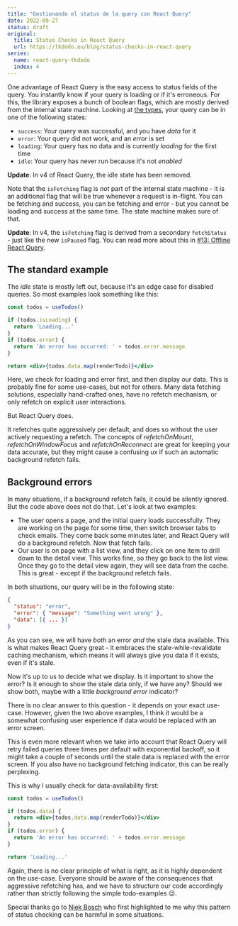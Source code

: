 ```yaml
---
title: "Gestionando el status de la query con React Query"
date: 2022-09-27
status: draft
original:
  title: Status Checks in React Query
  url: https://tkdodo.eu/blog/status-checks-in-react-query
series:
  name: react-query-tkdodo
  index: 4
---
```


One advantage of React Query is the easy access to status fields of the query. You instantly know if your query is loading or if it's erroneous. For this, the library exposes a bunch of boolean flags, which are mostly derived from the internal state machine. Looking at [the types](https://github.com/tannerlinsley/react-query/blob/f2137dc4e4553256c4ebc1891b548fe35efe9231/src/core/types.ts#L250), your query can be in one of the following states:

- `success`: Your query was successful, and you have *data* for it
- `error`: Your query did not work, and an *error* is set
- `loading`: Your query has no data and is currently *loading* for the first time
- `idle`: Your query has never run because it's not *enabled*

**Update**: In v4 of React Query, the idle state has been removed.

Note that the `isFetching` flag is *not* part of the internal state machine - it is an additional flag that will be true whenever a request is in-flight. You can be fetching and success, you can be fetching and error - but you cannot be loading and success at the same time. The state machine makes sure of that.

**Update**: In v4, the `isFetching` flag is derived from a secondary `fetchStatus` - just like the new `isPaused` flag. You can read more about this in [#13: Offline React Query](offline-react-query).

## The standard example

The *idle* state is mostly left out, because it's an edge case for disabled queries. So most examples look something like this:

```jsx
const todos = useTodos()

if (todos.isLoading) {
  return 'Loading...'
}
if (todos.error) {
  return 'An error has occurred: ' + todos.error.message
}

return <div>{todos.data.map(renderTodo)}</div>
```

Here, we check for loading and error first, and then display our data. This is probably fine for some use-cases, but not for others. Many data fetching solutions, especially hand-crafted ones, have no refetch mechanism, or only refetch on explicit user interactions.

But React Query does.

It refetches quite aggressively per default, and does so without the user actively requesting a refetch. The concepts of *refetchOnMount*, *refetchOnWindowFocus* and *refetchOnReconnect* are great for keeping your data accurate, but they might cause a confusing ux if such an automatic background refetch fails.

## Background errors

In many situations, if a background refetch fails, it could be silently ignored. But the code above does not do that. Let's look at two examples:

- The user opens a page, and the initial query loads successfully. They are working on the page for some time, then switch browser tabs to check emails. They come back some minutes later, and React Query will do a background refetch. Now that fetch fails.
- Our user is on page with a list view, and they click on one item to drill down to the detail view. This works fine, so they go back to the list view. Once they go to the detail view again, they will see data from the cache. This is great - except if the background refetch fails.

In both situations, our query will be in the following state:

```json
{
  "status": "error",
  "error": { "message": "Something went wrong" },
  "data": [{ ... }]
}
```

As you can see, we will have *both* an error *and* the stale data available. This is what makes React Query great - it embraces the stale-while-revalidate caching mechanism, which means it will always give you data if it exists, even if it's stale.

Now it's up to us to decide what we display. Is it important to show the error? Is it enough to show the stale data only, if we have any? Should we show both, maybe with a little *background error* indicator?

There is no clear answer to this question - it depends on your exact use-case. However, given the two above examples, I think it would be a somewhat confusing user experience if data would be replaced with an error screen.

This is even more relevant when we take into account that React Query will retry failed queries three times per default with exponential backoff, so it might take a couple of seconds until the stale data is replaced with the error screen. If you also have no background fetching indicator, this can be really perplexing.

This is why I usually check for data-availability first:

```jsx
const todos = useTodos()

if (todos.data) {
  return <div>{todos.data.map(renderTodo)}</div>
}
if (todos.error) {
  return 'An error has occurred: ' + todos.error.message
}

return 'Loading...'
```

Again, there is no clear principle of what is right, as it is highly dependent on the use-case. Everyone should be aware of the consequences that aggressive refetching has, and we have to structure our code accordingly rather than strictly following the simple todo-examples 😉.

Special thanks go to [Niek Bosch](https://github.com/boschni) who first highlighted to me why this pattern of status checking can be harmful in some situations.
